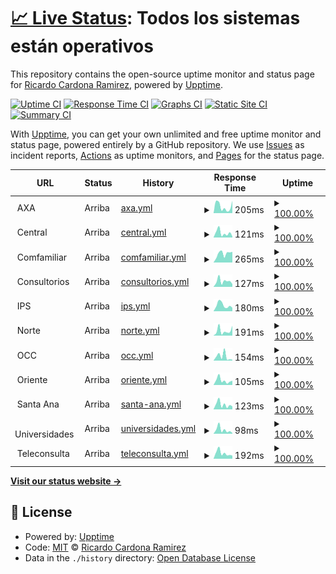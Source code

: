 # [📈 Live Status](https://ricardona.github.io/statuspage): <!--live status--> **Todos los sistemas están operativos**

This repository contains the open-source uptime monitor and status page for [Ricardo Cardona Ramirez](https://www.linkedin.com/in/ricardo-cardona-ramirez-668b4122/), powered by [Upptime](https://github.com/upptime/upptime).

[![Uptime CI](https://github.com/ricardona/statuspage/workflows/Uptime%20CI/badge.svg)](https://github.com/ricardona/statuspage/actions?query=workflow%3A%22Uptime+CI%22)
[![Response Time CI](https://github.com/ricardona/statuspage/workflows/Response%20Time%20CI/badge.svg)](https://github.com/ricardona/statuspage/actions?query=workflow%3A%22Response+Time+CI%22)
[![Graphs CI](https://github.com/ricardona/statuspage/workflows/Graphs%20CI/badge.svg)](https://github.com/ricardona/statuspage/actions?query=workflow%3A%22Graphs+CI%22)
[![Static Site CI](https://github.com/ricardona/statuspage/workflows/Static%20Site%20CI/badge.svg)](https://github.com/ricardona/statuspage/actions?query=workflow%3A%22Static+Site+CI%22)
[![Summary CI](https://github.com/ricardona/statuspage/workflows/Summary%20CI/badge.svg)](https://github.com/ricardona/statuspage/actions?query=workflow%3A%22Summary+CI%22)

With [Upptime](https://upptime.js.org), you can get your own unlimited and free uptime monitor and status page, powered entirely by a GitHub repository. We use [Issues](https://github.com/ricardona/statuspage/issues) as incident reports, [Actions](https://github.com/ricardona/statuspage/actions) as uptime monitors, and [Pages](https://ricardona.github.io/statuspage) for the status page.

<!--start: status pages-->
<!-- This summary is generated by Upptime (https://github.com/upptime/upptime) -->
<!-- Do not edit this manually, your changes will be overwritten -->
<!-- prettier-ignore -->
| URL | Status | History | Response Time | Uptime |
| --- | ------ | ------- | ------------- | ------ |
| <img alt="" src="https://icons.duckduckgo.com/ip3/axacolpatria.imedicalcloud.net.ico" height="13"> AXA | Arriba | [axa.yml](https://github.com/imedicalservices/statuspage/commits/HEAD/history/axa.yml) | <details><summary><img alt="Response time graph" src="./graphs/axa/response-time-week.png" height="20"> 205ms</summary><br><a href="https://status.imedicalcloud.net/history/axa"><img alt="Response time 212" src="https://img.shields.io/endpoint?url=https%3A%2F%2Fraw.githubusercontent.com%2Fimedicalservices%2Fstatuspage%2FHEAD%2Fapi%2Faxa%2Fresponse-time.json"></a><br><a href="https://status.imedicalcloud.net/history/axa"><img alt="24-hour response time 477" src="https://img.shields.io/endpoint?url=https%3A%2F%2Fraw.githubusercontent.com%2Fimedicalservices%2Fstatuspage%2FHEAD%2Fapi%2Faxa%2Fresponse-time-day.json"></a><br><a href="https://status.imedicalcloud.net/history/axa"><img alt="7-day response time 205" src="https://img.shields.io/endpoint?url=https%3A%2F%2Fraw.githubusercontent.com%2Fimedicalservices%2Fstatuspage%2FHEAD%2Fapi%2Faxa%2Fresponse-time-week.json"></a><br><a href="https://status.imedicalcloud.net/history/axa"><img alt="30-day response time 399" src="https://img.shields.io/endpoint?url=https%3A%2F%2Fraw.githubusercontent.com%2Fimedicalservices%2Fstatuspage%2FHEAD%2Fapi%2Faxa%2Fresponse-time-month.json"></a><br><a href="https://status.imedicalcloud.net/history/axa"><img alt="1-year response time 238" src="https://img.shields.io/endpoint?url=https%3A%2F%2Fraw.githubusercontent.com%2Fimedicalservices%2Fstatuspage%2FHEAD%2Fapi%2Faxa%2Fresponse-time-year.json"></a></details> | <details><summary><a href="https://status.imedicalcloud.net/history/axa">100.00%</a></summary><a href="https://status.imedicalcloud.net/history/axa"><img alt="All-time uptime 99.96%" src="https://img.shields.io/endpoint?url=https%3A%2F%2Fraw.githubusercontent.com%2Fimedicalservices%2Fstatuspage%2FHEAD%2Fapi%2Faxa%2Fuptime.json"></a><br><a href="https://status.imedicalcloud.net/history/axa"><img alt="24-hour uptime 100.00%" src="https://img.shields.io/endpoint?url=https%3A%2F%2Fraw.githubusercontent.com%2Fimedicalservices%2Fstatuspage%2FHEAD%2Fapi%2Faxa%2Fuptime-day.json"></a><br><a href="https://status.imedicalcloud.net/history/axa"><img alt="7-day uptime 100.00%" src="https://img.shields.io/endpoint?url=https%3A%2F%2Fraw.githubusercontent.com%2Fimedicalservices%2Fstatuspage%2FHEAD%2Fapi%2Faxa%2Fuptime-week.json"></a><br><a href="https://status.imedicalcloud.net/history/axa"><img alt="30-day uptime 99.89%" src="https://img.shields.io/endpoint?url=https%3A%2F%2Fraw.githubusercontent.com%2Fimedicalservices%2Fstatuspage%2FHEAD%2Fapi%2Faxa%2Fuptime-month.json"></a><br><a href="https://status.imedicalcloud.net/history/axa"><img alt="1-year uptime 99.95%" src="https://img.shields.io/endpoint?url=https%3A%2F%2Fraw.githubusercontent.com%2Fimedicalservices%2Fstatuspage%2FHEAD%2Fapi%2Faxa%2Fuptime-year.json"></a></details>
| <img alt="" src="https://icons.duckduckgo.com/ip3/central.imedicalcloud.net.ico" height="13"> Central | Arriba | [central.yml](https://github.com/imedicalservices/statuspage/commits/HEAD/history/central.yml) | <details><summary><img alt="Response time graph" src="./graphs/central/response-time-week.png" height="20"> 121ms</summary><br><a href="https://status.imedicalcloud.net/history/central"><img alt="Response time 238" src="https://img.shields.io/endpoint?url=https%3A%2F%2Fraw.githubusercontent.com%2Fimedicalservices%2Fstatuspage%2FHEAD%2Fapi%2Fcentral%2Fresponse-time.json"></a><br><a href="https://status.imedicalcloud.net/history/central"><img alt="24-hour response time 283" src="https://img.shields.io/endpoint?url=https%3A%2F%2Fraw.githubusercontent.com%2Fimedicalservices%2Fstatuspage%2FHEAD%2Fapi%2Fcentral%2Fresponse-time-day.json"></a><br><a href="https://status.imedicalcloud.net/history/central"><img alt="7-day response time 121" src="https://img.shields.io/endpoint?url=https%3A%2F%2Fraw.githubusercontent.com%2Fimedicalservices%2Fstatuspage%2FHEAD%2Fapi%2Fcentral%2Fresponse-time-week.json"></a><br><a href="https://status.imedicalcloud.net/history/central"><img alt="30-day response time 158" src="https://img.shields.io/endpoint?url=https%3A%2F%2Fraw.githubusercontent.com%2Fimedicalservices%2Fstatuspage%2FHEAD%2Fapi%2Fcentral%2Fresponse-time-month.json"></a><br><a href="https://status.imedicalcloud.net/history/central"><img alt="1-year response time 291" src="https://img.shields.io/endpoint?url=https%3A%2F%2Fraw.githubusercontent.com%2Fimedicalservices%2Fstatuspage%2FHEAD%2Fapi%2Fcentral%2Fresponse-time-year.json"></a></details> | <details><summary><a href="https://status.imedicalcloud.net/history/central">100.00%</a></summary><a href="https://status.imedicalcloud.net/history/central"><img alt="All-time uptime 99.95%" src="https://img.shields.io/endpoint?url=https%3A%2F%2Fraw.githubusercontent.com%2Fimedicalservices%2Fstatuspage%2FHEAD%2Fapi%2Fcentral%2Fuptime.json"></a><br><a href="https://status.imedicalcloud.net/history/central"><img alt="24-hour uptime 100.00%" src="https://img.shields.io/endpoint?url=https%3A%2F%2Fraw.githubusercontent.com%2Fimedicalservices%2Fstatuspage%2FHEAD%2Fapi%2Fcentral%2Fuptime-day.json"></a><br><a href="https://status.imedicalcloud.net/history/central"><img alt="7-day uptime 100.00%" src="https://img.shields.io/endpoint?url=https%3A%2F%2Fraw.githubusercontent.com%2Fimedicalservices%2Fstatuspage%2FHEAD%2Fapi%2Fcentral%2Fuptime-week.json"></a><br><a href="https://status.imedicalcloud.net/history/central"><img alt="30-day uptime 99.90%" src="https://img.shields.io/endpoint?url=https%3A%2F%2Fraw.githubusercontent.com%2Fimedicalservices%2Fstatuspage%2FHEAD%2Fapi%2Fcentral%2Fuptime-month.json"></a><br><a href="https://status.imedicalcloud.net/history/central"><img alt="1-year uptime 99.93%" src="https://img.shields.io/endpoint?url=https%3A%2F%2Fraw.githubusercontent.com%2Fimedicalservices%2Fstatuspage%2FHEAD%2Fapi%2Fcentral%2Fuptime-year.json"></a></details>
| <img alt="" src="https://icons.duckduckgo.com/ip3/comfamiliar.imedicalcloud.net.ico" height="13"> Comfamiliar | Arriba | [comfamiliar.yml](https://github.com/imedicalservices/statuspage/commits/HEAD/history/comfamiliar.yml) | <details><summary><img alt="Response time graph" src="./graphs/comfamiliar/response-time-week.png" height="20"> 265ms</summary><br><a href="https://status.imedicalcloud.net/history/comfamiliar"><img alt="Response time 223" src="https://img.shields.io/endpoint?url=https%3A%2F%2Fraw.githubusercontent.com%2Fimedicalservices%2Fstatuspage%2FHEAD%2Fapi%2Fcomfamiliar%2Fresponse-time.json"></a><br><a href="https://status.imedicalcloud.net/history/comfamiliar"><img alt="24-hour response time 489" src="https://img.shields.io/endpoint?url=https%3A%2F%2Fraw.githubusercontent.com%2Fimedicalservices%2Fstatuspage%2FHEAD%2Fapi%2Fcomfamiliar%2Fresponse-time-day.json"></a><br><a href="https://status.imedicalcloud.net/history/comfamiliar"><img alt="7-day response time 265" src="https://img.shields.io/endpoint?url=https%3A%2F%2Fraw.githubusercontent.com%2Fimedicalservices%2Fstatuspage%2FHEAD%2Fapi%2Fcomfamiliar%2Fresponse-time-week.json"></a><br><a href="https://status.imedicalcloud.net/history/comfamiliar"><img alt="30-day response time 206" src="https://img.shields.io/endpoint?url=https%3A%2F%2Fraw.githubusercontent.com%2Fimedicalservices%2Fstatuspage%2FHEAD%2Fapi%2Fcomfamiliar%2Fresponse-time-month.json"></a><br><a href="https://status.imedicalcloud.net/history/comfamiliar"><img alt="1-year response time 251" src="https://img.shields.io/endpoint?url=https%3A%2F%2Fraw.githubusercontent.com%2Fimedicalservices%2Fstatuspage%2FHEAD%2Fapi%2Fcomfamiliar%2Fresponse-time-year.json"></a></details> | <details><summary><a href="https://status.imedicalcloud.net/history/comfamiliar">100.00%</a></summary><a href="https://status.imedicalcloud.net/history/comfamiliar"><img alt="All-time uptime 99.97%" src="https://img.shields.io/endpoint?url=https%3A%2F%2Fraw.githubusercontent.com%2Fimedicalservices%2Fstatuspage%2FHEAD%2Fapi%2Fcomfamiliar%2Fuptime.json"></a><br><a href="https://status.imedicalcloud.net/history/comfamiliar"><img alt="24-hour uptime 100.00%" src="https://img.shields.io/endpoint?url=https%3A%2F%2Fraw.githubusercontent.com%2Fimedicalservices%2Fstatuspage%2FHEAD%2Fapi%2Fcomfamiliar%2Fuptime-day.json"></a><br><a href="https://status.imedicalcloud.net/history/comfamiliar"><img alt="7-day uptime 100.00%" src="https://img.shields.io/endpoint?url=https%3A%2F%2Fraw.githubusercontent.com%2Fimedicalservices%2Fstatuspage%2FHEAD%2Fapi%2Fcomfamiliar%2Fuptime-week.json"></a><br><a href="https://status.imedicalcloud.net/history/comfamiliar"><img alt="30-day uptime 100.00%" src="https://img.shields.io/endpoint?url=https%3A%2F%2Fraw.githubusercontent.com%2Fimedicalservices%2Fstatuspage%2FHEAD%2Fapi%2Fcomfamiliar%2Fuptime-month.json"></a><br><a href="https://status.imedicalcloud.net/history/comfamiliar"><img alt="1-year uptime 99.98%" src="https://img.shields.io/endpoint?url=https%3A%2F%2Fraw.githubusercontent.com%2Fimedicalservices%2Fstatuspage%2FHEAD%2Fapi%2Fcomfamiliar%2Fuptime-year.json"></a></details>
| <img alt="" src="https://icons.duckduckgo.com/ip3/consultorios.imedicalcloud.net.ico" height="13"> Consultorios | Arriba | [consultorios.yml](https://github.com/imedicalservices/statuspage/commits/HEAD/history/consultorios.yml) | <details><summary><img alt="Response time graph" src="./graphs/consultorios/response-time-week.png" height="20"> 127ms</summary><br><a href="https://status.imedicalcloud.net/history/consultorios"><img alt="Response time 178" src="https://img.shields.io/endpoint?url=https%3A%2F%2Fraw.githubusercontent.com%2Fimedicalservices%2Fstatuspage%2FHEAD%2Fapi%2Fconsultorios%2Fresponse-time.json"></a><br><a href="https://status.imedicalcloud.net/history/consultorios"><img alt="24-hour response time 208" src="https://img.shields.io/endpoint?url=https%3A%2F%2Fraw.githubusercontent.com%2Fimedicalservices%2Fstatuspage%2FHEAD%2Fapi%2Fconsultorios%2Fresponse-time-day.json"></a><br><a href="https://status.imedicalcloud.net/history/consultorios"><img alt="7-day response time 127" src="https://img.shields.io/endpoint?url=https%3A%2F%2Fraw.githubusercontent.com%2Fimedicalservices%2Fstatuspage%2FHEAD%2Fapi%2Fconsultorios%2Fresponse-time-week.json"></a><br><a href="https://status.imedicalcloud.net/history/consultorios"><img alt="30-day response time 124" src="https://img.shields.io/endpoint?url=https%3A%2F%2Fraw.githubusercontent.com%2Fimedicalservices%2Fstatuspage%2FHEAD%2Fapi%2Fconsultorios%2Fresponse-time-month.json"></a><br><a href="https://status.imedicalcloud.net/history/consultorios"><img alt="1-year response time 196" src="https://img.shields.io/endpoint?url=https%3A%2F%2Fraw.githubusercontent.com%2Fimedicalservices%2Fstatuspage%2FHEAD%2Fapi%2Fconsultorios%2Fresponse-time-year.json"></a></details> | <details><summary><a href="https://status.imedicalcloud.net/history/consultorios">100.00%</a></summary><a href="https://status.imedicalcloud.net/history/consultorios"><img alt="All-time uptime 99.96%" src="https://img.shields.io/endpoint?url=https%3A%2F%2Fraw.githubusercontent.com%2Fimedicalservices%2Fstatuspage%2FHEAD%2Fapi%2Fconsultorios%2Fuptime.json"></a><br><a href="https://status.imedicalcloud.net/history/consultorios"><img alt="24-hour uptime 100.00%" src="https://img.shields.io/endpoint?url=https%3A%2F%2Fraw.githubusercontent.com%2Fimedicalservices%2Fstatuspage%2FHEAD%2Fapi%2Fconsultorios%2Fuptime-day.json"></a><br><a href="https://status.imedicalcloud.net/history/consultorios"><img alt="7-day uptime 100.00%" src="https://img.shields.io/endpoint?url=https%3A%2F%2Fraw.githubusercontent.com%2Fimedicalservices%2Fstatuspage%2FHEAD%2Fapi%2Fconsultorios%2Fuptime-week.json"></a><br><a href="https://status.imedicalcloud.net/history/consultorios"><img alt="30-day uptime 100.00%" src="https://img.shields.io/endpoint?url=https%3A%2F%2Fraw.githubusercontent.com%2Fimedicalservices%2Fstatuspage%2FHEAD%2Fapi%2Fconsultorios%2Fuptime-month.json"></a><br><a href="https://status.imedicalcloud.net/history/consultorios"><img alt="1-year uptime 99.95%" src="https://img.shields.io/endpoint?url=https%3A%2F%2Fraw.githubusercontent.com%2Fimedicalservices%2Fstatuspage%2FHEAD%2Fapi%2Fconsultorios%2Fuptime-year.json"></a></details>
| <img alt="" src="https://icons.duckduckgo.com/ip3/ips.imedicalcloud.net.ico" height="13"> IPS | Arriba | [ips.yml](https://github.com/imedicalservices/statuspage/commits/HEAD/history/ips.yml) | <details><summary><img alt="Response time graph" src="./graphs/ips/response-time-week.png" height="20"> 180ms</summary><br><a href="https://status.imedicalcloud.net/history/ips"><img alt="Response time 260" src="https://img.shields.io/endpoint?url=https%3A%2F%2Fraw.githubusercontent.com%2Fimedicalservices%2Fstatuspage%2FHEAD%2Fapi%2Fips%2Fresponse-time.json"></a><br><a href="https://status.imedicalcloud.net/history/ips"><img alt="24-hour response time 401" src="https://img.shields.io/endpoint?url=https%3A%2F%2Fraw.githubusercontent.com%2Fimedicalservices%2Fstatuspage%2FHEAD%2Fapi%2Fips%2Fresponse-time-day.json"></a><br><a href="https://status.imedicalcloud.net/history/ips"><img alt="7-day response time 180" src="https://img.shields.io/endpoint?url=https%3A%2F%2Fraw.githubusercontent.com%2Fimedicalservices%2Fstatuspage%2FHEAD%2Fapi%2Fips%2Fresponse-time-week.json"></a><br><a href="https://status.imedicalcloud.net/history/ips"><img alt="30-day response time 367" src="https://img.shields.io/endpoint?url=https%3A%2F%2Fraw.githubusercontent.com%2Fimedicalservices%2Fstatuspage%2FHEAD%2Fapi%2Fips%2Fresponse-time-month.json"></a><br><a href="https://status.imedicalcloud.net/history/ips"><img alt="1-year response time 301" src="https://img.shields.io/endpoint?url=https%3A%2F%2Fraw.githubusercontent.com%2Fimedicalservices%2Fstatuspage%2FHEAD%2Fapi%2Fips%2Fresponse-time-year.json"></a></details> | <details><summary><a href="https://status.imedicalcloud.net/history/ips">100.00%</a></summary><a href="https://status.imedicalcloud.net/history/ips"><img alt="All-time uptime 99.96%" src="https://img.shields.io/endpoint?url=https%3A%2F%2Fraw.githubusercontent.com%2Fimedicalservices%2Fstatuspage%2FHEAD%2Fapi%2Fips%2Fuptime.json"></a><br><a href="https://status.imedicalcloud.net/history/ips"><img alt="24-hour uptime 100.00%" src="https://img.shields.io/endpoint?url=https%3A%2F%2Fraw.githubusercontent.com%2Fimedicalservices%2Fstatuspage%2FHEAD%2Fapi%2Fips%2Fuptime-day.json"></a><br><a href="https://status.imedicalcloud.net/history/ips"><img alt="7-day uptime 100.00%" src="https://img.shields.io/endpoint?url=https%3A%2F%2Fraw.githubusercontent.com%2Fimedicalservices%2Fstatuspage%2FHEAD%2Fapi%2Fips%2Fuptime-week.json"></a><br><a href="https://status.imedicalcloud.net/history/ips"><img alt="30-day uptime 99.94%" src="https://img.shields.io/endpoint?url=https%3A%2F%2Fraw.githubusercontent.com%2Fimedicalservices%2Fstatuspage%2FHEAD%2Fapi%2Fips%2Fuptime-month.json"></a><br><a href="https://status.imedicalcloud.net/history/ips"><img alt="1-year uptime 99.96%" src="https://img.shields.io/endpoint?url=https%3A%2F%2Fraw.githubusercontent.com%2Fimedicalservices%2Fstatuspage%2FHEAD%2Fapi%2Fips%2Fuptime-year.json"></a></details>
| <img alt="" src="https://icons.duckduckgo.com/ip3/norte.imedicalcloud.net.ico" height="13"> Norte | Arriba | [norte.yml](https://github.com/imedicalservices/statuspage/commits/HEAD/history/norte.yml) | <details><summary><img alt="Response time graph" src="./graphs/norte/response-time-week.png" height="20"> 191ms</summary><br><a href="https://status.imedicalcloud.net/history/norte"><img alt="Response time 207" src="https://img.shields.io/endpoint?url=https%3A%2F%2Fraw.githubusercontent.com%2Fimedicalservices%2Fstatuspage%2FHEAD%2Fapi%2Fnorte%2Fresponse-time.json"></a><br><a href="https://status.imedicalcloud.net/history/norte"><img alt="24-hour response time 208" src="https://img.shields.io/endpoint?url=https%3A%2F%2Fraw.githubusercontent.com%2Fimedicalservices%2Fstatuspage%2FHEAD%2Fapi%2Fnorte%2Fresponse-time-day.json"></a><br><a href="https://status.imedicalcloud.net/history/norte"><img alt="7-day response time 191" src="https://img.shields.io/endpoint?url=https%3A%2F%2Fraw.githubusercontent.com%2Fimedicalservices%2Fstatuspage%2FHEAD%2Fapi%2Fnorte%2Fresponse-time-week.json"></a><br><a href="https://status.imedicalcloud.net/history/norte"><img alt="30-day response time 350" src="https://img.shields.io/endpoint?url=https%3A%2F%2Fraw.githubusercontent.com%2Fimedicalservices%2Fstatuspage%2FHEAD%2Fapi%2Fnorte%2Fresponse-time-month.json"></a><br><a href="https://status.imedicalcloud.net/history/norte"><img alt="1-year response time 235" src="https://img.shields.io/endpoint?url=https%3A%2F%2Fraw.githubusercontent.com%2Fimedicalservices%2Fstatuspage%2FHEAD%2Fapi%2Fnorte%2Fresponse-time-year.json"></a></details> | <details><summary><a href="https://status.imedicalcloud.net/history/norte">100.00%</a></summary><a href="https://status.imedicalcloud.net/history/norte"><img alt="All-time uptime 99.97%" src="https://img.shields.io/endpoint?url=https%3A%2F%2Fraw.githubusercontent.com%2Fimedicalservices%2Fstatuspage%2FHEAD%2Fapi%2Fnorte%2Fuptime.json"></a><br><a href="https://status.imedicalcloud.net/history/norte"><img alt="24-hour uptime 100.00%" src="https://img.shields.io/endpoint?url=https%3A%2F%2Fraw.githubusercontent.com%2Fimedicalservices%2Fstatuspage%2FHEAD%2Fapi%2Fnorte%2Fuptime-day.json"></a><br><a href="https://status.imedicalcloud.net/history/norte"><img alt="7-day uptime 100.00%" src="https://img.shields.io/endpoint?url=https%3A%2F%2Fraw.githubusercontent.com%2Fimedicalservices%2Fstatuspage%2FHEAD%2Fapi%2Fnorte%2Fuptime-week.json"></a><br><a href="https://status.imedicalcloud.net/history/norte"><img alt="30-day uptime 99.94%" src="https://img.shields.io/endpoint?url=https%3A%2F%2Fraw.githubusercontent.com%2Fimedicalservices%2Fstatuspage%2FHEAD%2Fapi%2Fnorte%2Fuptime-month.json"></a><br><a href="https://status.imedicalcloud.net/history/norte"><img alt="1-year uptime 99.97%" src="https://img.shields.io/endpoint?url=https%3A%2F%2Fraw.githubusercontent.com%2Fimedicalservices%2Fstatuspage%2FHEAD%2Fapi%2Fnorte%2Fuptime-year.json"></a></details>
| <img alt="" src="https://icons.duckduckgo.com/ip3/occ.imedicalcloud.net.ico" height="13"> OCC | Arriba | [occ.yml](https://github.com/imedicalservices/statuspage/commits/HEAD/history/occ.yml) | <details><summary><img alt="Response time graph" src="./graphs/occ/response-time-week.png" height="20"> 154ms</summary><br><a href="https://status.imedicalcloud.net/history/occ"><img alt="Response time 164" src="https://img.shields.io/endpoint?url=https%3A%2F%2Fraw.githubusercontent.com%2Fimedicalservices%2Fstatuspage%2FHEAD%2Fapi%2Focc%2Fresponse-time.json"></a><br><a href="https://status.imedicalcloud.net/history/occ"><img alt="24-hour response time 408" src="https://img.shields.io/endpoint?url=https%3A%2F%2Fraw.githubusercontent.com%2Fimedicalservices%2Fstatuspage%2FHEAD%2Fapi%2Focc%2Fresponse-time-day.json"></a><br><a href="https://status.imedicalcloud.net/history/occ"><img alt="7-day response time 154" src="https://img.shields.io/endpoint?url=https%3A%2F%2Fraw.githubusercontent.com%2Fimedicalservices%2Fstatuspage%2FHEAD%2Fapi%2Focc%2Fresponse-time-week.json"></a><br><a href="https://status.imedicalcloud.net/history/occ"><img alt="30-day response time 335" src="https://img.shields.io/endpoint?url=https%3A%2F%2Fraw.githubusercontent.com%2Fimedicalservices%2Fstatuspage%2FHEAD%2Fapi%2Focc%2Fresponse-time-month.json"></a><br><a href="https://status.imedicalcloud.net/history/occ"><img alt="1-year response time 179" src="https://img.shields.io/endpoint?url=https%3A%2F%2Fraw.githubusercontent.com%2Fimedicalservices%2Fstatuspage%2FHEAD%2Fapi%2Focc%2Fresponse-time-year.json"></a></details> | <details><summary><a href="https://status.imedicalcloud.net/history/occ">100.00%</a></summary><a href="https://status.imedicalcloud.net/history/occ"><img alt="All-time uptime 99.98%" src="https://img.shields.io/endpoint?url=https%3A%2F%2Fraw.githubusercontent.com%2Fimedicalservices%2Fstatuspage%2FHEAD%2Fapi%2Focc%2Fuptime.json"></a><br><a href="https://status.imedicalcloud.net/history/occ"><img alt="24-hour uptime 100.00%" src="https://img.shields.io/endpoint?url=https%3A%2F%2Fraw.githubusercontent.com%2Fimedicalservices%2Fstatuspage%2FHEAD%2Fapi%2Focc%2Fuptime-day.json"></a><br><a href="https://status.imedicalcloud.net/history/occ"><img alt="7-day uptime 100.00%" src="https://img.shields.io/endpoint?url=https%3A%2F%2Fraw.githubusercontent.com%2Fimedicalservices%2Fstatuspage%2FHEAD%2Fapi%2Focc%2Fuptime-week.json"></a><br><a href="https://status.imedicalcloud.net/history/occ"><img alt="30-day uptime 99.95%" src="https://img.shields.io/endpoint?url=https%3A%2F%2Fraw.githubusercontent.com%2Fimedicalservices%2Fstatuspage%2FHEAD%2Fapi%2Focc%2Fuptime-month.json"></a><br><a href="https://status.imedicalcloud.net/history/occ"><img alt="1-year uptime 99.98%" src="https://img.shields.io/endpoint?url=https%3A%2F%2Fraw.githubusercontent.com%2Fimedicalservices%2Fstatuspage%2FHEAD%2Fapi%2Focc%2Fuptime-year.json"></a></details>
| <img alt="" src="https://icons.duckduckgo.com/ip3/oriente.imedicalcloud.net.ico" height="13"> Oriente | Arriba | [oriente.yml](https://github.com/imedicalservices/statuspage/commits/HEAD/history/oriente.yml) | <details><summary><img alt="Response time graph" src="./graphs/oriente/response-time-week.png" height="20"> 105ms</summary><br><a href="https://status.imedicalcloud.net/history/oriente"><img alt="Response time 235" src="https://img.shields.io/endpoint?url=https%3A%2F%2Fraw.githubusercontent.com%2Fimedicalservices%2Fstatuspage%2FHEAD%2Fapi%2Foriente%2Fresponse-time.json"></a><br><a href="https://status.imedicalcloud.net/history/oriente"><img alt="24-hour response time 210" src="https://img.shields.io/endpoint?url=https%3A%2F%2Fraw.githubusercontent.com%2Fimedicalservices%2Fstatuspage%2FHEAD%2Fapi%2Foriente%2Fresponse-time-day.json"></a><br><a href="https://status.imedicalcloud.net/history/oriente"><img alt="7-day response time 105" src="https://img.shields.io/endpoint?url=https%3A%2F%2Fraw.githubusercontent.com%2Fimedicalservices%2Fstatuspage%2FHEAD%2Fapi%2Foriente%2Fresponse-time-week.json"></a><br><a href="https://status.imedicalcloud.net/history/oriente"><img alt="30-day response time 258" src="https://img.shields.io/endpoint?url=https%3A%2F%2Fraw.githubusercontent.com%2Fimedicalservices%2Fstatuspage%2FHEAD%2Fapi%2Foriente%2Fresponse-time-month.json"></a><br><a href="https://status.imedicalcloud.net/history/oriente"><img alt="1-year response time 276" src="https://img.shields.io/endpoint?url=https%3A%2F%2Fraw.githubusercontent.com%2Fimedicalservices%2Fstatuspage%2FHEAD%2Fapi%2Foriente%2Fresponse-time-year.json"></a></details> | <details><summary><a href="https://status.imedicalcloud.net/history/oriente">100.00%</a></summary><a href="https://status.imedicalcloud.net/history/oriente"><img alt="All-time uptime 99.43%" src="https://img.shields.io/endpoint?url=https%3A%2F%2Fraw.githubusercontent.com%2Fimedicalservices%2Fstatuspage%2FHEAD%2Fapi%2Foriente%2Fuptime.json"></a><br><a href="https://status.imedicalcloud.net/history/oriente"><img alt="24-hour uptime 100.00%" src="https://img.shields.io/endpoint?url=https%3A%2F%2Fraw.githubusercontent.com%2Fimedicalservices%2Fstatuspage%2FHEAD%2Fapi%2Foriente%2Fuptime-day.json"></a><br><a href="https://status.imedicalcloud.net/history/oriente"><img alt="7-day uptime 100.00%" src="https://img.shields.io/endpoint?url=https%3A%2F%2Fraw.githubusercontent.com%2Fimedicalservices%2Fstatuspage%2FHEAD%2Fapi%2Foriente%2Fuptime-week.json"></a><br><a href="https://status.imedicalcloud.net/history/oriente"><img alt="30-day uptime 99.94%" src="https://img.shields.io/endpoint?url=https%3A%2F%2Fraw.githubusercontent.com%2Fimedicalservices%2Fstatuspage%2FHEAD%2Fapi%2Foriente%2Fuptime-month.json"></a><br><a href="https://status.imedicalcloud.net/history/oriente"><img alt="1-year uptime 99.95%" src="https://img.shields.io/endpoint?url=https%3A%2F%2Fraw.githubusercontent.com%2Fimedicalservices%2Fstatuspage%2FHEAD%2Fapi%2Foriente%2Fuptime-year.json"></a></details>
| <img alt="" src="https://icons.duckduckgo.com/ip3/santaana.imedicalcloud.net.ico" height="13"> Santa Ana | Arriba | [santa-ana.yml](https://github.com/imedicalservices/statuspage/commits/HEAD/history/santa-ana.yml) | <details><summary><img alt="Response time graph" src="./graphs/santa-ana/response-time-week.png" height="20"> 123ms</summary><br><a href="https://status.imedicalcloud.net/history/santa-ana"><img alt="Response time 207" src="https://img.shields.io/endpoint?url=https%3A%2F%2Fraw.githubusercontent.com%2Fimedicalservices%2Fstatuspage%2FHEAD%2Fapi%2Fsanta-ana%2Fresponse-time.json"></a><br><a href="https://status.imedicalcloud.net/history/santa-ana"><img alt="24-hour response time 222" src="https://img.shields.io/endpoint?url=https%3A%2F%2Fraw.githubusercontent.com%2Fimedicalservices%2Fstatuspage%2FHEAD%2Fapi%2Fsanta-ana%2Fresponse-time-day.json"></a><br><a href="https://status.imedicalcloud.net/history/santa-ana"><img alt="7-day response time 123" src="https://img.shields.io/endpoint?url=https%3A%2F%2Fraw.githubusercontent.com%2Fimedicalservices%2Fstatuspage%2FHEAD%2Fapi%2Fsanta-ana%2Fresponse-time-week.json"></a><br><a href="https://status.imedicalcloud.net/history/santa-ana"><img alt="30-day response time 545" src="https://img.shields.io/endpoint?url=https%3A%2F%2Fraw.githubusercontent.com%2Fimedicalservices%2Fstatuspage%2FHEAD%2Fapi%2Fsanta-ana%2Fresponse-time-month.json"></a><br><a href="https://status.imedicalcloud.net/history/santa-ana"><img alt="1-year response time 234" src="https://img.shields.io/endpoint?url=https%3A%2F%2Fraw.githubusercontent.com%2Fimedicalservices%2Fstatuspage%2FHEAD%2Fapi%2Fsanta-ana%2Fresponse-time-year.json"></a></details> | <details><summary><a href="https://status.imedicalcloud.net/history/santa-ana">100.00%</a></summary><a href="https://status.imedicalcloud.net/history/santa-ana"><img alt="All-time uptime 99.96%" src="https://img.shields.io/endpoint?url=https%3A%2F%2Fraw.githubusercontent.com%2Fimedicalservices%2Fstatuspage%2FHEAD%2Fapi%2Fsanta-ana%2Fuptime.json"></a><br><a href="https://status.imedicalcloud.net/history/santa-ana"><img alt="24-hour uptime 100.00%" src="https://img.shields.io/endpoint?url=https%3A%2F%2Fraw.githubusercontent.com%2Fimedicalservices%2Fstatuspage%2FHEAD%2Fapi%2Fsanta-ana%2Fuptime-day.json"></a><br><a href="https://status.imedicalcloud.net/history/santa-ana"><img alt="7-day uptime 100.00%" src="https://img.shields.io/endpoint?url=https%3A%2F%2Fraw.githubusercontent.com%2Fimedicalservices%2Fstatuspage%2FHEAD%2Fapi%2Fsanta-ana%2Fuptime-week.json"></a><br><a href="https://status.imedicalcloud.net/history/santa-ana"><img alt="30-day uptime 99.94%" src="https://img.shields.io/endpoint?url=https%3A%2F%2Fraw.githubusercontent.com%2Fimedicalservices%2Fstatuspage%2FHEAD%2Fapi%2Fsanta-ana%2Fuptime-month.json"></a><br><a href="https://status.imedicalcloud.net/history/santa-ana"><img alt="1-year uptime 99.95%" src="https://img.shields.io/endpoint?url=https%3A%2F%2Fraw.githubusercontent.com%2Fimedicalservices%2Fstatuspage%2FHEAD%2Fapi%2Fsanta-ana%2Fuptime-year.json"></a></details>
| <img alt="" src="https://icons.duckduckgo.com/ip3/universidades.imedicalcloud.net.ico" height="13"> Universidades | Arriba | [universidades.yml](https://github.com/imedicalservices/statuspage/commits/HEAD/history/universidades.yml) | <details><summary><img alt="Response time graph" src="./graphs/universidades/response-time-week.png" height="20"> 98ms</summary><br><a href="https://status.imedicalcloud.net/history/universidades"><img alt="Response time 159" src="https://img.shields.io/endpoint?url=https%3A%2F%2Fraw.githubusercontent.com%2Fimedicalservices%2Fstatuspage%2FHEAD%2Fapi%2Funiversidades%2Fresponse-time.json"></a><br><a href="https://status.imedicalcloud.net/history/universidades"><img alt="24-hour response time 260" src="https://img.shields.io/endpoint?url=https%3A%2F%2Fraw.githubusercontent.com%2Fimedicalservices%2Fstatuspage%2FHEAD%2Fapi%2Funiversidades%2Fresponse-time-day.json"></a><br><a href="https://status.imedicalcloud.net/history/universidades"><img alt="7-day response time 98" src="https://img.shields.io/endpoint?url=https%3A%2F%2Fraw.githubusercontent.com%2Fimedicalservices%2Fstatuspage%2FHEAD%2Fapi%2Funiversidades%2Fresponse-time-week.json"></a><br><a href="https://status.imedicalcloud.net/history/universidades"><img alt="30-day response time 310" src="https://img.shields.io/endpoint?url=https%3A%2F%2Fraw.githubusercontent.com%2Fimedicalservices%2Fstatuspage%2FHEAD%2Fapi%2Funiversidades%2Fresponse-time-month.json"></a><br><a href="https://status.imedicalcloud.net/history/universidades"><img alt="1-year response time 170" src="https://img.shields.io/endpoint?url=https%3A%2F%2Fraw.githubusercontent.com%2Fimedicalservices%2Fstatuspage%2FHEAD%2Fapi%2Funiversidades%2Fresponse-time-year.json"></a></details> | <details><summary><a href="https://status.imedicalcloud.net/history/universidades">100.00%</a></summary><a href="https://status.imedicalcloud.net/history/universidades"><img alt="All-time uptime 99.96%" src="https://img.shields.io/endpoint?url=https%3A%2F%2Fraw.githubusercontent.com%2Fimedicalservices%2Fstatuspage%2FHEAD%2Fapi%2Funiversidades%2Fuptime.json"></a><br><a href="https://status.imedicalcloud.net/history/universidades"><img alt="24-hour uptime 100.00%" src="https://img.shields.io/endpoint?url=https%3A%2F%2Fraw.githubusercontent.com%2Fimedicalservices%2Fstatuspage%2FHEAD%2Fapi%2Funiversidades%2Fuptime-day.json"></a><br><a href="https://status.imedicalcloud.net/history/universidades"><img alt="7-day uptime 100.00%" src="https://img.shields.io/endpoint?url=https%3A%2F%2Fraw.githubusercontent.com%2Fimedicalservices%2Fstatuspage%2FHEAD%2Fapi%2Funiversidades%2Fuptime-week.json"></a><br><a href="https://status.imedicalcloud.net/history/universidades"><img alt="30-day uptime 99.94%" src="https://img.shields.io/endpoint?url=https%3A%2F%2Fraw.githubusercontent.com%2Fimedicalservices%2Fstatuspage%2FHEAD%2Fapi%2Funiversidades%2Fuptime-month.json"></a><br><a href="https://status.imedicalcloud.net/history/universidades"><img alt="1-year uptime 99.95%" src="https://img.shields.io/endpoint?url=https%3A%2F%2Fraw.githubusercontent.com%2Fimedicalservices%2Fstatuspage%2FHEAD%2Fapi%2Funiversidades%2Fuptime-year.json"></a></details>
| <img alt="" src="https://icons.duckduckgo.com/ip3/null.ico" height="13"> Teleconsulta | Arriba | [teleconsulta.yml](https://github.com/imedicalservices/statuspage/commits/HEAD/history/teleconsulta.yml) | <details><summary><img alt="Response time graph" src="./graphs/teleconsulta/response-time-week.png" height="20"> 192ms</summary><br><a href="https://status.imedicalcloud.net/history/teleconsulta"><img alt="Response time 297" src="https://img.shields.io/endpoint?url=https%3A%2F%2Fraw.githubusercontent.com%2Fimedicalservices%2Fstatuspage%2FHEAD%2Fapi%2Fteleconsulta%2Fresponse-time.json"></a><br><a href="https://status.imedicalcloud.net/history/teleconsulta"><img alt="24-hour response time 362" src="https://img.shields.io/endpoint?url=https%3A%2F%2Fraw.githubusercontent.com%2Fimedicalservices%2Fstatuspage%2FHEAD%2Fapi%2Fteleconsulta%2Fresponse-time-day.json"></a><br><a href="https://status.imedicalcloud.net/history/teleconsulta"><img alt="7-day response time 192" src="https://img.shields.io/endpoint?url=https%3A%2F%2Fraw.githubusercontent.com%2Fimedicalservices%2Fstatuspage%2FHEAD%2Fapi%2Fteleconsulta%2Fresponse-time-week.json"></a><br><a href="https://status.imedicalcloud.net/history/teleconsulta"><img alt="30-day response time 207" src="https://img.shields.io/endpoint?url=https%3A%2F%2Fraw.githubusercontent.com%2Fimedicalservices%2Fstatuspage%2FHEAD%2Fapi%2Fteleconsulta%2Fresponse-time-month.json"></a><br><a href="https://status.imedicalcloud.net/history/teleconsulta"><img alt="1-year response time 303" src="https://img.shields.io/endpoint?url=https%3A%2F%2Fraw.githubusercontent.com%2Fimedicalservices%2Fstatuspage%2FHEAD%2Fapi%2Fteleconsulta%2Fresponse-time-year.json"></a></details> | <details><summary><a href="https://status.imedicalcloud.net/history/teleconsulta">100.00%</a></summary><a href="https://status.imedicalcloud.net/history/teleconsulta"><img alt="All-time uptime 100.00%" src="https://img.shields.io/endpoint?url=https%3A%2F%2Fraw.githubusercontent.com%2Fimedicalservices%2Fstatuspage%2FHEAD%2Fapi%2Fteleconsulta%2Fuptime.json"></a><br><a href="https://status.imedicalcloud.net/history/teleconsulta"><img alt="24-hour uptime 100.00%" src="https://img.shields.io/endpoint?url=https%3A%2F%2Fraw.githubusercontent.com%2Fimedicalservices%2Fstatuspage%2FHEAD%2Fapi%2Fteleconsulta%2Fuptime-day.json"></a><br><a href="https://status.imedicalcloud.net/history/teleconsulta"><img alt="7-day uptime 100.00%" src="https://img.shields.io/endpoint?url=https%3A%2F%2Fraw.githubusercontent.com%2Fimedicalservices%2Fstatuspage%2FHEAD%2Fapi%2Fteleconsulta%2Fuptime-week.json"></a><br><a href="https://status.imedicalcloud.net/history/teleconsulta"><img alt="30-day uptime 100.00%" src="https://img.shields.io/endpoint?url=https%3A%2F%2Fraw.githubusercontent.com%2Fimedicalservices%2Fstatuspage%2FHEAD%2Fapi%2Fteleconsulta%2Fuptime-month.json"></a><br><a href="https://status.imedicalcloud.net/history/teleconsulta"><img alt="1-year uptime 100.00%" src="https://img.shields.io/endpoint?url=https%3A%2F%2Fraw.githubusercontent.com%2Fimedicalservices%2Fstatuspage%2FHEAD%2Fapi%2Fteleconsulta%2Fuptime-year.json"></a></details>

<!--end: status pages-->

[**Visit our status website →**](https://ricardona.github.io/statuspage)

## 📄 License

- Powered by: [Upptime](https://github.com/upptime/upptime)
- Code: [MIT](./LICENSE) © [Ricardo Cardona Ramirez](https://www.linkedin.com/in/ricardo-cardona-ramirez-668b4122/)
- Data in the `./history` directory: [Open Database License](https://opendatacommons.org/licenses/odbl/1-0/)
